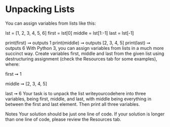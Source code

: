 # Unpacking Lists

You can assign variables from lists like this:

lst = [1, 2, 3, 4, 5, 6]
first = lst[0]
middle = lst[1:-1]
last = lst[-1]

print(first) ➞ outputs 1
print(middle) ➞ outputs [2, 3, 4, 5]
print(last) ➞ outputs 6
With Python 3, you can assign variables from lists in a much more succinct way. Create variables first, middle and last from the given list using destructuring assignment (check the Resources tab for some examples), where:

first ➞ 1

middle ➞ [2, 3, 4, 5]

last ➞ 6
Your task is to unpack the list writeyourcodehere into three variables, being first, middle, and last, with middle being everything in between the first and last element. Then print all three variables.

Notes
Your solution should be just one line of code.
If your solution is longer than one line of code, please review the Resources tab.
